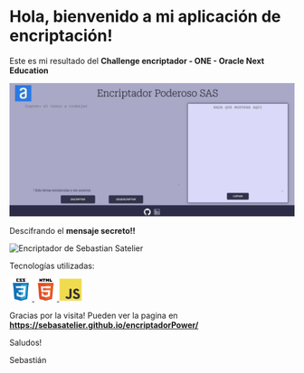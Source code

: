 # Hola, bienvenido a mi aplicación de encriptación!

Este es mi resultado del **Challenge encriptador - ONE - Oracle Next Education**

![Encriptador de Sebastian Satelier](./imagenes/gif-encriptador.gif)


Descifrando el  **mensaje secreto!!**

![Encriptador de Sebastian Satelier](./imagenes/encriptador2gif.gif)

Tecnologías utilizadas:
<p align="left"> <a href="https://www.w3schools.com/css/" target="_blank" rel="noreferrer"> <img src="https://raw.githubusercontent.com/devicons/devicon/master/icons/css3/css3-original-wordmark.svg" alt="css3" width="40" height="40"/> </a> <a href="https://www.w3.org/html/" target="_blank" rel="noreferrer"> <img src="https://raw.githubusercontent.com/devicons/devicon/master/icons/html5/html5-original-wordmark.svg" alt="html5" width="40" height="40"/> </a> <a href="https://developer.mozilla.org/en-US/docs/Web/JavaScript" target="_blank" rel="noreferrer"> <img src="https://raw.githubusercontent.com/devicons/devicon/master/icons/javascript/javascript-original.svg" alt="javascript" width="40" height="40"/> </a> </p>

Gracias por la visita! Pueden ver la pagina en **https://sebasatelier.github.io/encriptadorPower/**

Saludos! 

Sebastián
